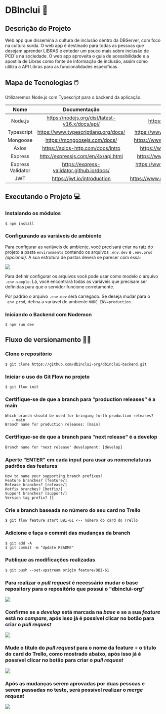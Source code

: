 
# DBInclui 💭

## Descrição do Projeto

Web app que dissemina a cultura de inclusão dentro da DBServer, com foco na cultura surda. O web app é destinado para todas as pessoas que desejam aprender LIBRAS e enteder um pouco mais sobre inclusão de PCD`s na sociedade. O web app aproveita o guia de acessibilidade e a apostila de Libras como fonte de informação de inclusão, assim como utiliza a API Libras para as funcionalidades específicas.

## Mapa de Tecnologias 🖱️

Utilizaremos Node.js com Typescript para o backend da aplicação.

|        Nome       	|                  Documentação                  	|                  Links dos pacotes               |
|:-----------------:	|:----------------------------------------------:	|:-----------------------------------------------:	|
| Node.js           	| https://nodejs.org/dist/latest-v16.x/docs/api/ 	| https://nodejs.org/en/download/                 	|
| Typescript        	| https://www.typescriptlang.org/docs/           	| https://www.npmjs.com/package/typescript        	|
| Mongoose          	| https://mongoosejs.com/docs/                   	| https://www.npmjs.com/package/mongoose          	|
| Axios             	| https://axios-http.com/docs/intro              	| https://www.npmjs.com/package/axios             	|
| Express           	| http://expressjs.com/en/4x/api.html            	| https://www.npmjs.com/package/express           	|
| Express Validator 	| https://express-validator.github.io/docs/      	| https://www.npmjs.com/package/express-validator 	|
| JWT               	| https://jwt.io/introduction                    	| https://www.npmjs.com/package/jsonwebtoken      	|

## Executando o Projeto 💻

### Instalando os módulos

```
$ npm install
```

### Configurando as variáveis de ambiente

Para configurar as variáveis de ambiente, você precisará criar na raíz do projeto a pasta `environments` contendo os arquivos `.env.dev` e `.env.prod` _(opcional)_. A sua estrutura de pastas deverá se parecer com essa:

<img src="https://imgur.com/7AchR0O.png">

Para definir configurar os arquivos você pode usar como modelo o arquivo `.env.sample`. Lá, você encontrará todas as variáveis que precisam ser definidas para que o servidor funcione corretamente.

Por padrão o arquivo `.env.dev` será carregado. Se deseja mudar para o `.env.prod`, defina a variável de ambiente `NODE_ENV=production`.

### Iniciando o Backend com Nodemon

```
$ npm run dev
```

## Fluxo de versionamento 👨‍💻

### Clone o repositório

```
$ git clone https://github.com/dbinclui-org/dbinclui-backend.git
```

### Iniciar o uso do Git Flow no projeto
```
$ git flow init
```

### Certifique-se de que a branch para "production releases" é a main
```
Which branch should be used for bringing forth production releases?
   - main
Branch name for production releases: [main] 
```

### Certifique-se de que a branch para "next release" é a develop
```
Branch name for "next release" development: [develop] 
```

### Aperte "ENTER" em cada input para usar as nomenclaturas padrões das features
```
How to name your supporting branch prefixes?
Feature branches? [feature/] 
Release branches? [release/] 
Hotfix branches? [hotfix/] 
Support branches? [support/] 
Version tag prefix? []
```

### Crie a branch baseada no número do seu card no Trello
```
$ git flow feature start DBI-61 <-- número do card do Trello
```

### Adicione e faça o commit das mudanças da branch
```
$ git add -A
$ git commit -m "Update README"
```

### Publique as modificações realizadas
```
$ git push --set-upstream origin feature/DBI-61
```

### Para realizar o *pull request* é necessário mudar o base repository para o repositório que possui o "dbinclui-org"
<img src="https://i.imgur.com/2D3kkjl.png"/>

### Confirme se a *develop* está marcada na *base* e se a sua *feature* está no *compare*, após isso já é possível clicar no botão para criar o *pull request*
<img src="https://i.imgur.com/kRLdwkc.png"/>

### Mude o título do *pull request* para o nome da feature + o título do card do Trello, como mostrado abaixo, após isso já é possível clicar no botão para criar o *pull request*
<img src="https://i.imgur.com/AZywbED.png"/>

### Após as mudanças serem aprovadas por duas pessoas e serem passadas no teste, será possível realizar o *merge request*
<img src="https://i.imgur.com/V76w9Bh.png"/>


<!-- ## Commit Semântico ⚡

Pequenas alterações que não são novas funcionalidades.

```

chore: add Oyster build script

```

Semelhante a uma wiki; documentações etc.

```

docs: explain hat wobble

```

Criação de Nova funcionalidade.

```

feat: add beta sequence

```

Correção de bugs.

```

fix: remove error message

```

Refatoração de um código.

```

refactor: share logic 4d3d3d3

```

Alteração em estilos, formatação de código etc.

```

style: convert tabs to spaces

```

Criação de testes da sua aplicação.

```

test: ensure that increment

```

Para saber mais sobre os commits semânticos, [acesse este artigo](https://blog.geekhunter.com.br/o-que-e-commit-e-como-usar-commits-semanticos/). -->
